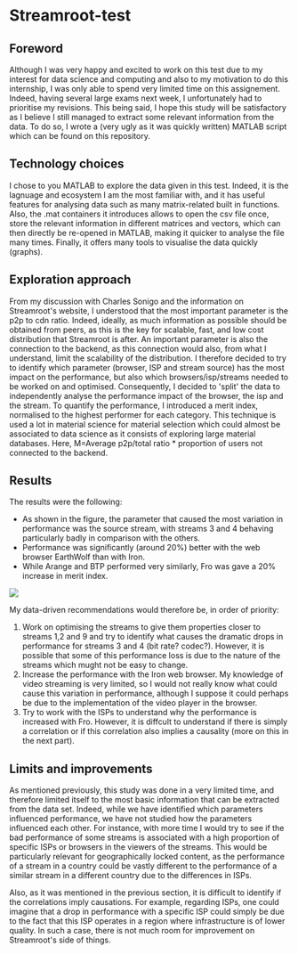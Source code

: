 # Streamroot-test

<h2>Foreword</h2>
Although I was very happy and excited to work on this test due to my interest for data science and computing and also to my motivation to do this internship, I was only able to spend very limited time on this assignement. Indeed, having several large exams next week, I unfortunately had to prioritise my revisions. This being said, I hope this study will be satisfactory as I believe I still managed to extract some relevant information from the data. To do so, I wrote a (very ugly as it was quickly written) MATLAB script which can be found on this repository.

<h2>Technology choices</h2>
I chose to you MATLAB to explore the data given in this test. Indeed, it is the lagnuage and ecosystem I am the most familiar with, and it has useful features for analysing data such as many matrix-related built in functions. Also, the .mat containers it introduces allows to open the csv file once, store the relevant information in different matrices and vectors, which can then directly be re-opened in MATLAB, making it quicker to analyse the file many times. Finally, it offers many tools to visualise the data quickly (graphs).

<h2>Exploration approach</h2>
From my discussion with Charles Sonigo and the information on Streamroot's website, I understood that the most important parameter is the p2p to cdn ratio. Indeed, ideally, as much information as possible should be obtained from peers, as this is the key for scalable, fast, and low cost distribution that Streamroot is after. An important parameter is also the connection to the backend, as this connection would also, from what I understand, limit the scalability of the distribution.
I therefore decided to try to identify which parameter (browser, ISP and stream source) has the most impact on the performance, but also which browsers/isp/streams needed to be worked on and optimised.
Consequently, I decided to 'split' the data to independently analyse the performance impact of the browser, the isp and the stream. To quantify the performance, I introduced a merit index, normalised to the highest performer for each category. This technique is used a lot in material science for material selection which could almost be associated to data science as it consists of exploring large material databases. Here, M=Average p2p/total ratio * proportion of users not connected to the backend.

<h2>Results</h2>
The results were the following:
<ul>
  <li>As shown in the figure, the parameter that caused the most variation in performance was the source stream, with streams 3 and 4 behaving particularly badly in comparison with the others.</li>
  <li>Performance was significantly (around 20%) better with the web browser EarthWolf than with Iron.</li>
  <li>While Arange and BTP performed very similarly, Fro was gave a 20% increase in merit index.</li>
</ul>

<img src="http://i.imgur.com/N5hLqYw.png">

My data-driven recommendations would therefore be, in order of priority:
<ol>
  <li>Work on optimising the streams to give them properties closer to streams 1,2 and 9 and try to identify what causes the dramatic drops in performance for streams 3 and 4 (bit rate? codec?). However, it is possible that some of this performance loss is due to the nature of the streams which mught not be easy to change.</li>
  <li>Increase the performance with the Iron web browser. My knowledge of video streaming is very limited, so I would not really know what could cause this variation in performance, although I suppose it could perhaps be due to the implementation of the video player in the browser.</li>
  <li>Try to work with the ISPs to understand why the performance is increased with Fro. However, it is diffcult to understand if there is simply a correlation or if this correlation also implies a causality (more on this in the next part).</li>
</ol>

<h2>Limits and improvements</h2>
As mentioned previously, this study was done in a very limited time, and therefore limited itself to the most basic information that can be extracted from the data set. Indeed, while we have identified which parameters influenced performance, we have not studied how the parameters influenced each other. For instance, with more time I would try to see if the bad performance of some streams is associated with a high proportion of specific ISPs or browsers in the viewers of the streams. This would be particularly relevant for geographically locked content, as the performance of a stream in a country could be vastly different to the performance of a similar stream in a different country due to the differences in ISPs.

Also, as it was mentioned in the previous section, it is difficult to identify if the correlations imply causations. For example, regarding ISPs, one could imagine that a drop in performance with a specific ISP could simply be due to the fact that this ISP operates in a region where infrastructure is of lower quality. In such a case, there is not much room for improvement on Streamroot's side of things.
